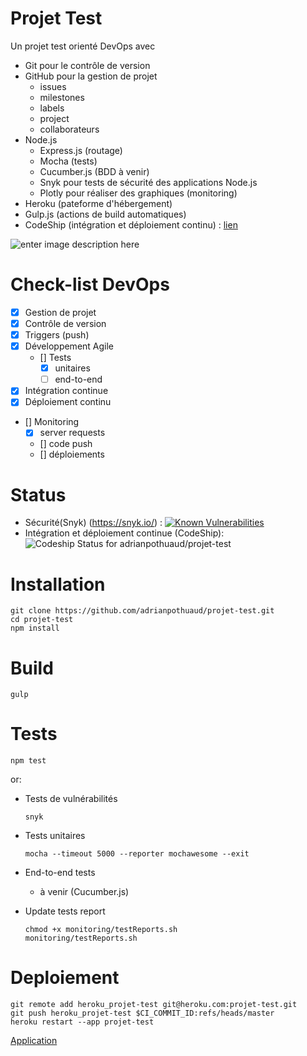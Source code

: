 
# Projet Test

Un projet test orienté DevOps avec 
- Git pour le contrôle de version
- GitHub pour la gestion de projet
	- issues
	- milestones
	- labels
	- project
	- collaborateurs
- Node.js
	- Express.js (routage)
	- Mocha (tests)
	- Cucumber.js (BDD à venir)
	- Snyk pour tests de sécurité des applications Node.js
	- Plotly pour réaliser des graphiques (monitoring)
- Heroku (pateforme d'hébergement)
- Gulp.js (actions de build automatiques)
- CodeShip (intégration et déploiement continu) : [lien](https://app.codeship.com/projects/269888)

![enter image description here](http://www.group-dis.com/wp-content/uploads/2017/11/devops-process.png)
# Check-list DevOps
- [x] Gestion de projet
- [x] Contrôle de version
- [x] Triggers (push)
- [x] Développement Agile
	- [] Tests
		- [x] unitaires
		- [ ] end-to-end
- [x] Intégration continue
- [x] Déploiement continu
- [] Monitoring
	- [x] server requests
	- [] code push
	- [] déploiements
# Status

- Sécurité(Snyk) (https://snyk.io/) : 
[![Known Vulnerabilities](https://snyk.io/test/github/adrianpothuaud/projet-test/badge.svg?targetFile=package.json)](https://snyk.io/test/github/adrianpothuaud/projet-test?targetFile=package.json)
- Intégration et déploiement continue (CodeShip): 
![Codeship Status for adrianpothuaud/projet-test](https://app.codeship.com/projects/837e67e0-e97d-0135-f6f9-0a40330e9728/status?branch=master)

# Installation

    git clone https://github.com/adrianpothuaud/projet-test.git
    cd projet-test
    npm install
# Build

    gulp

# Tests

    npm test
or:

- Tests de vulnérabilités

	  snyk

- Tests unitaires

	  mocha --timeout 5000 --reporter mochawesome --exit
- End-to-end tests
	- à venir (Cucumber.js)
- Update tests report

	  chmod +x monitoring/testReports.sh
	  monitoring/testReports.sh

# Deploiement

    git remote add heroku_projet-test git@heroku.com:projet-test.git
    git push heroku_projet-test $CI_COMMIT_ID:refs/heads/master
    heroku restart --app projet-test

[Application](https://projet-test.herokuapp.com/)

